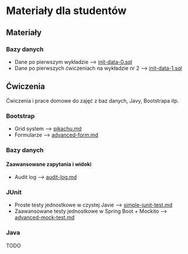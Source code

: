 # Materiały dla studentów

## Materiały

### Bazy danych

- Dane po pierwszym wykładzie --> [init-data-0.sql](materials/databases/init-data-0.sql)
- Dane po pierwszych ćwiczeniach na wykładzie nr 2 --> [init-data-1.sql](materials/databases/init-data-1.sql)

## Ćwiczenia

Ćwiczenia i prace domowe do zajęć z baz danych, Javy, Bootstrapa itp.

### Bootstrap

- Grid system --> [pikachu.md](exercises/bootstrap/pikachu.md)
- Formularze --> [advanced-form.md](exercises/bootstrap/advanced-form.md)

### Bazy danych

#### Zaawansowane zapytania i widoki

- Audit log --> [audit-log.md](exercises/databases/advancedqueries/audit-log.md)

### JUnit

- Proste testy jednostkowe w czystej Javie --> [simple-junit-test.md](exercises/junit/simple-unit-test.md)
- Zaawansowane testy jednostkowe w Spring Boot + Mockito --> [advanced-mock-test.md](exercises/junit/advanced-mock-test.md)

### Java

TODO
